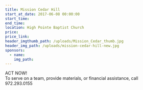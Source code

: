 ```yaml
---
title: Mission Cedar Hill
start_at_date: 2017-06-08 00:00:00
start_time:
end_time:
location: High Pointe Baptist Church
price:
price_link:
header_imgthumb_path: /uploads/Mission_Cedar_thumb.jpg
header_img_path: /uploads/mission-cedar-hill-new.jpg
sponsors:
  - name:
    img_path:
---
```



ACT NOW!
<br>To serve on a team, provide materials, or financial assistance, call 972.293.0155